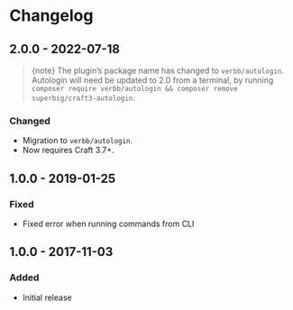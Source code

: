 # Changelog

## 2.0.0 - 2022-07-18

> {note} The plugin’s package name has changed to `verbb/autologin`. Autologin will need be updated to 2.0 from a terminal, by running `composer require verbb/autologin && composer remove superbig/craft3-autologin`.

### Changed
- Migration to `verbb/autologin`.
- Now requires Craft 3.7+.

## 1.0.0 - 2019-01-25

### Fixed
- Fixed error when running commands from CLI

## 1.0.0 - 2017-11-03

### Added
- Initial release
